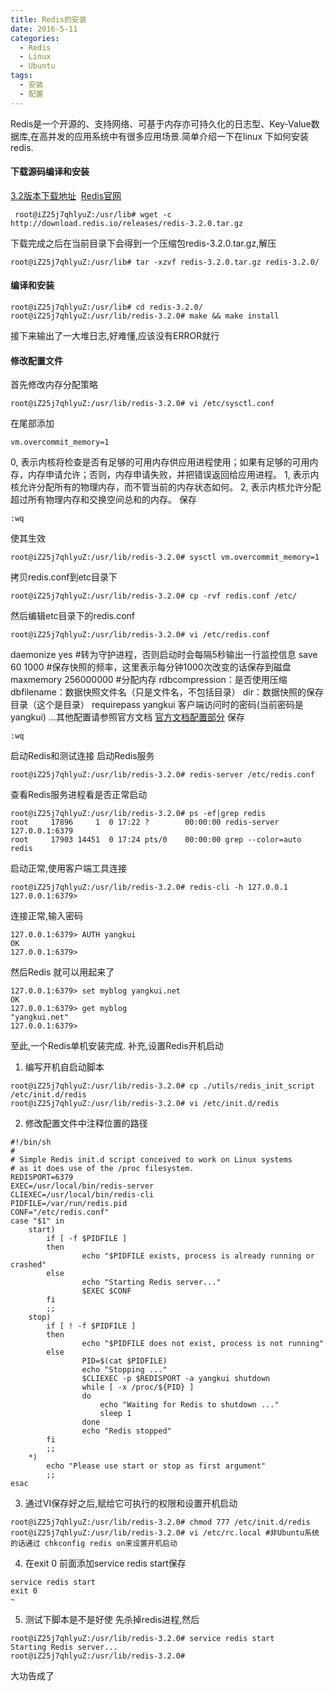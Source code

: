 ```yaml
---
title: Redis的安装
date: 2016-5-11
categories:
  - Redis
  - Linux
  - Ubuntu
tags:
  - 安装
  - 配置
---
```

Redis是一个开源的、支持网络、可基于内存亦可持久化的日志型、Key-Value数据库,在高并发的应用系统中有很多应用场景.简单介绍一下在linux 下如何安装redis.
#### 下载源码编译和安装
[3.2版本下载地址](http://download.redis.io/releases/redis-3.2.0.tar.gz "3.2版本") 
[Redis官网](http://redis.io/ "Redis官网")
```
 root@iZ25j7qhlyuZ:/usr/lib# wget -c http://download.redis.io/releases/redis-3.2.0.tar.gz
```
下载完成之后在当前目录下会得到一个压缩包redis-3.2.0.tar.gz,解压
```
root@iZ25j7qhlyuZ:/usr/lib# tar -xzvf redis-3.2.0.tar.gz redis-3.2.0/
```
#### 编译和安装
```
root@iZ25j7qhlyuZ:/usr/lib# cd redis-3.2.0/
root@iZ25j7qhlyuZ:/usr/lib/redis-3.2.0# make && make install
```
接下来输出了一大堆日志,好难懂,应该没有ERROR就行
#### 修改配置文件
首先修改内存分配策略
```
root@iZ25j7qhlyuZ:/usr/lib/redis-3.2.0# vi /etc/sysctl.conf
```
在尾部添加
```
vm.overcommit_memory=1
```
0, 表示内核将检查是否有足够的可用内存供应用进程使用；如果有足够的可用内存，内存申请允许；否则，内存申请失败，并把错误返回给应用进程。
1, 表示内核允许分配所有的物理内存，而不管当前的内存状态如何。
2, 表示内核允许分配超过所有物理内存和交换空间总和的内存。
保存
```
:wq
```
使其生效
```
root@iZ25j7qhlyuZ:/usr/lib/redis-3.2.0# sysctl vm.overcommit_memory=1
```
拷贝redis.conf到etc目录下
```
root@iZ25j7qhlyuZ:/usr/lib/redis-3.2.0# cp -rvf redis.conf /etc/
```
然后编辑etc目录下的redis.conf
```
root@iZ25j7qhlyuZ:/usr/lib/redis-3.2.0# vi /etc/redis.conf
```
daemonize yes #转为守护进程，否则启动时会每隔5秒输出一行监控信息
save 60 1000 #保存快照的频率，这里表示每分钟1000次改变的话保存到磁盘
maxmemory 256000000 #分配内存
rdbcompression：是否使用压缩
dbfilename：数据快照文件名（只是文件名，不包括目录）
dir：数据快照的保存目录（这个是目录）
requirepass yangkui 客户端访问时的密码(当前密码是yangkui)
...其他配置请参照官方文档 [官方文档配置部分](http://redis.io/topics/config "官方文档配置部分")
保存
```
:wq
```
启动Redis和测试连接
启动Redis服务
```
root@iZ25j7qhlyuZ:/usr/lib/redis-3.2.0# redis-server /etc/redis.conf
```
查看Redis服务进程看是否正常启动
```
root@iZ25j7qhlyuZ:/usr/lib/redis-3.2.0# ps -ef|grep redis
root     17896     1  0 17:22 ?        00:00:00 redis-server 127.0.0.1:6379
root     17903 14451  0 17:24 pts/0    00:00:00 grep --color=auto redis
```
启动正常,使用客户端工具连接
```
root@iZ25j7qhlyuZ:/usr/lib/redis-3.2.0# redis-cli -h 127.0.0.1
127.0.0.1:6379>
```
连接正常,输入密码
```
127.0.0.1:6379> AUTH yangkui
OK
127.0.0.1:6379>
```
然后Redis 就可以用起来了
```
127.0.0.1:6379> set myblog yangkui.net
OK
127.0.0.1:6379> get myblog
"yangkui.net"
127.0.0.1:6379>
```
至此,一个Redis单机安装完成.
补充,设置Redis开机启动
1. 编写开机自启动脚本
```
root@iZ25j7qhlyuZ:/usr/lib/redis-3.2.0# cp ./utils/redis_init_script /etc/init.d/redis
root@iZ25j7qhlyuZ:/usr/lib/redis-3.2.0# vi /etc/init.d/redis
```
2. 修改配置文件中注释位置的路径
```
#!/bin/sh
#
# Simple Redis init.d script conceived to work on Linux systems
# as it does use of the /proc filesystem.
REDISPORT=6379
EXEC=/usr/local/bin/redis-server
CLIEXEC=/usr/local/bin/redis-cli
PIDFILE=/var/run/redis.pid
CONF="/etc/redis.conf"
case "$1" in
    start)
        if [ -f $PIDFILE ]
        then
                echo "$PIDFILE exists, process is already running or crashed"
        else
                echo "Starting Redis server..."
                $EXEC $CONF
        fi
        ;;
    stop)
        if [ ! -f $PIDFILE ]
        then
                echo "$PIDFILE does not exist, process is not running"
        else
                PID=$(cat $PIDFILE)
                echo "Stopping ..."
                $CLIEXEC -p $REDISPORT -a yangkui shutdown
                while [ -x /proc/${PID} ]
                do
                    echo "Waiting for Redis to shutdown ..."
                    sleep 1
                done
                echo "Redis stopped"
        fi
        ;;
    *)
        echo "Please use start or stop as first argument"
        ;;
esac
```
3. 通过VI保存好之后,赋给它可执行的权限和设置开机启动
```
root@iZ25j7qhlyuZ:/usr/lib/redis-3.2.0# chmod 777 /etc/init.d/redis
root@iZ25j7qhlyuZ:/usr/lib/redis-3.2.0# vi /etc/rc.local #非Ubuntu系统的话通过 chkconfig redis on来设置开机启动
```
4. 在exit 0 前面添加service redis start保存
```
service redis start
exit 0
~       
```
5. 测试下脚本是不是好使
 先杀掉redis进程,然后
```
root@iZ25j7qhlyuZ:/usr/lib/redis-3.2.0# service redis start
Starting Redis server...
root@iZ25j7qhlyuZ:/usr/lib/redis-3.2.0#
```
大功告成了

